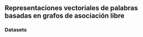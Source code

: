 
## Representaciones vectoriales de palabras basadas en grafos de asociación libre


### Datasets




